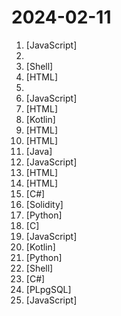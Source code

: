 # 2024-02-11

1. [](https://github.comundefined "✯ 一个可直连访问的电视/广播图标库与相关工具项目 ✯ 🔕 永久免费 直连访问 完整开源 不断完善的台标 支持IPv4/IPv6双栈访问 🔕") [JavaScript]
2. [](https://github.comundefined "🐋蓝鲸直播源-长期维护的电视直播源接口、TVBox、Pluto Player、猫影视TV、IPTV、BIUBIU TV、IPTV源、直播源、源享家、蓝鲸直播源、等影视及m3u8播放器通用接口都可观看") 
3. [](https://github.comundefined "程序员在家做饭方法指南。Programmer's guide about how to cook at home (Simplified Chinese only).") [Shell]
4. [](https://github.comundefined "经济学人(含音频)、纽约客、卫报、连线、大西洋月刊等英语杂志免费下载,支持epub、mobi、pdf格式, 每周更新") [HTML]
5. [](https://github.comundefined "直播源相关资源汇总 📺 💯 IPTV、M3U —— 勤洗手、戴口罩，祝愿所有人百毒不侵") 
6. [](https://github.comundefined "TVBox开源版,盒子软件分享") [JavaScript]
7. [](https://github.comundefined "最好用的北京联通、北京移动IPTV频道列表。https://bjiptv.gq/") [HTML]
8. [](https://github.comundefined "哔哩哔哩 的第三方 Android TV 应用。A third-party Android TV app for Bilibili.") [Kotlin]
9. [](https://github.comundefined "TVbox开源版（空壳-自行配置）") [HTML]
10. [](https://github.comundefined "每日分享免费节点,免费机场,ssr节点,v2ray节点,v2ray订阅,clash节点,clash订阅,shadowrocket订阅,Quantumult X订阅,Clash .NET订阅,小火箭节点,小猫咪节点,免费翻墙,免费科学上网,免费梯子,免费trojan节点,蓝灯,谷歌商店,翻墙梯子,安卓VPN,iphone翻墙节点,iphone vpn,节点分享,免费SSR,蓝灯,谷歌商店,V2ary免费节点,代理,proxy代理科学上网,TG代理,电报代理,Telegram代理,翻墙软件,破解VPN,机场推荐,节点订阅,chatgpt节点,chatgpt机场,chatgpt代理") [HTML]
11. [](https://github.comundefined "本插件适用： 1.8.0.45最新版的微信红包，收到红包AI智能播报，抢完并回复“感谢老板”； 2.V8.9.23的QQ普通红包，拼手气红包以及口令红包，在抢完的同时自动发送感谢老板防封； 3.支付宝10.3.26.8210最新版支付宝拼手气红包； 4.适用最新版钉钉6.5.55.6拼手气红包。 5.适用4.0.20的最新版企业微信 6.适用23.5.0的最新版抖音红包") [Java]
12. [](https://github.comundefined "一木TVBOX自用仓库") [JavaScript]
13. [](https://github.comundefined "正义之怒Wotr主角BD搜集") [HTML]
14. [](https://github.comundefined "开拓者-正义之怒的剧情队友的强力Build收集") [HTML]
15. [](https://github.comundefined "Windows 云音乐歌词获取【网易云、QQ音乐】") [C#]
16. [](https://github.comundefined "我最近在重新学solidity，巩固一下细节，也写一个“WTF Solidity极简入门”，供小白们使用，每周更新1-3讲。Now supports English! 官网: https://wtf.academy") [Solidity]
17. [](https://github.comundefined "团子翻译器 —— 个人兴趣制作的一款基于OCR技术的翻译器") [Python]
18. [](https://github.comundefined "A local DNS server to obtain the fastest website IP for the best Internet experience, support DoT, DoH. 一个本地DNS服务器，获取最快的网站IP，获得最佳上网体验，支持DoH，DoT。") [C]
19. [](https://github.comundefined "FongMi影视和tvbox配置文件，如果喜欢，请Fork自用。使用前请仔细阅读仓库说明，一旦使用将被视为你已了解。") [JavaScript]
20. [](https://github.comundefined "这是一个Android系统TTS应用，内置微软演示接口，可自定义HTTP请求，可导入其他本地TTS引擎，以及根据中文双引号的简单旁白/对话识别朗读 ，还有自动重试，备用配置，文本替换等更多功能。") [Kotlin]
21. [](https://github.comundefined "PyQt Examples（PyQt各种测试和例子） PyQt4 PyQt5") [Python]
22. [](https://github.comundefined "VPS融合怪服务器测评脚本(VPS Fusion Monster Server Test Script)(尽量做最全能测试服务器的脚本)") [Shell]
23. [](https://github.comundefined "JinYongLegend-like RPG Game Framework with full Modding support and 10+ hours playable samples of game.") [C#]
24. [](https://github.comundefined "OpenSource,Database,Business,Minds. git clone --depth 1 https://github.com/digoal/blog") [PLpgSQL]
25. [](https://github.comundefined "PT 助手 Plus，为 Microsoft Edge、Google Chrome、Firefox 浏览器插件（Web Extensions），主要用于辅助下载 PT 站的种子。") [JavaScript]
